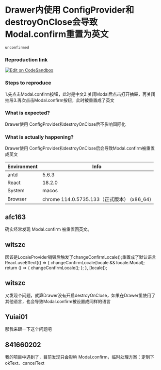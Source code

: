 # Drawer内使用 ConfigProvider和destroyOnClose会导致Modal.confirm重置为英文

`unconfirmed`

### Reproduction link

[![Edit on CodeSandbox](https://codesandbox.io/static/img/play-codesandbox.svg)](https://codesandbox.io/s/antd-reproduction-template-forked-7zgyqk?file=/index.js)

### Steps to reproduce

1.先点击Modal.confirm按钮，此时是中文2.关闭Modal后点击打开抽屉，再关闭抽屉3.再次点击Modal.confirm按钮，此时被重置成了英文

### What is expected?

Drawer使用 ConfigProvider和destroyOnClose后不影响国际化

### What is actually happening?

Drawer使用 ConfigProvider和destroyOnClose后会导致Modal.confirm被重置成英文

| Environment | Info                                       |
| ----------- | ------------------------------------------ |
| antd        | 5.6.3                                      |
| React       | 18.2.0                                     |
| System      | macos                                      |
| Browser     | chrome 114.0.5735.133（正式版本） (x86_64) |

<!-- generated by ant-design-issue-helper. DO NOT REMOVE -->

## afc163

确实经常发现 Modal.confirm 被重置回英文。

## witszc

因该是LocaleProvider销毁后触发了changeConfirmLocale();重置成了默认语言
React.useEffect(() => {
changeConfirmLocale(locale && locale.Modal);
return () => {
changeConfirmLocale();
};
}, [locale]);

## witszc

又发现个问题，就算Drawer没有开启destroyOnClose，如果在Drawer里使用了其他语言，也会导致Modal.confirm被设置成同样的语言

## Yuiai01

那我来跟一下这个问题吧

## 841660202

我的项目中遇到了，目前发现只会影响 Modal.confirm，临时处理方案：定制下 okText、cancelText
